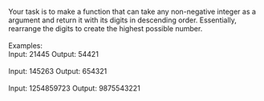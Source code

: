 Your task is to make a function that can take any non-negative integer as a argument and return it with its digits in descending order. Essentially, rearrange the digits to create the highest possible number.
<br><br>
Examples:<br>
Input: 21445 Output: 54421<br>
<br>
Input: 145263 Output: 654321<br>
<br>
Input: 1254859723 Output: 9875543221<br>

